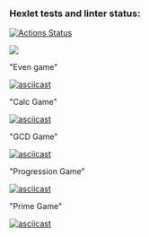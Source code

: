 ### Hexlet tests and linter status:
[![Actions Status](https://github.com/S1n0n1m/java-project-61/workflows/hexlet-check/badge.svg)](https://github.com/S1n0n1m/java-project-61/actions)

<a href="https://codeclimate.com/github/S1n0n1m/java-project-61/maintainability"><img src="https://api.codeclimate.com/v1/badges/63b3b381e73d82eb1a43/maintainability" /></a>

"Even game"


[![asciicast](https://asciinema.org/a/xQ4ItfIOumeca6iWpo54h7ey2.svg)](https://asciinema.org/a/xQ4ItfIOumeca6iWpo54h7ey2)



"Calc Game" 


[![asciicast](https://asciinema.org/a/oaUEmavtDsB2SkiaNJ6w9jSoa.svg)](https://asciinema.org/a/oaUEmavtDsB2SkiaNJ6w9jSoa)



"GCD Game"  


[![asciicast](https://asciinema.org/a/t1IMWqoxcUligCirPjmn3WJtF.svg)](https://asciinema.org/a/t1IMWqoxcUligCirPjmn3WJtF)



"Progression Game"  


[![asciicast](https://asciinema.org/a/BiUNdn3iNeLDDaAzE0K5yKf0t.svg)](https://asciinema.org/a/BiUNdn3iNeLDDaAzE0K5yKf0t)



"Prime Game"   


[![asciicast](https://asciinema.org/a/Tl4B66ogE2D36w7MJJvd0115l.svg)](https://asciinema.org/a/Tl4B66ogE2D36w7MJJvd0115l)




